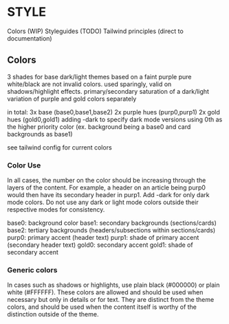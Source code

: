 # STYLE

Colors (WIP)
Styleguides (TODO)
Tailwind principles (direct to documentation)

## Colors

3 shades for base dark/light themes based on a faint purple
pure white/black are not invalid colors. used sparingly, valid on shadows/highlight effects.
primary/secondary saturation of a dark/light variation of purple and gold colors separately

in total:
3x base (base0,base1,base2)
2x purple hues (purp0,purp1)
2x gold hues (gold0,gold1)
adding -dark to specify dark mode versions
using 0th as the higher priority color (ex. background being a base0 and card backgrounds as base1)

see tailwind config for current colors

### Color Use

In all cases, the number on the color should be increasing through the layers of the content. For example, a header on an article being  purp0 would then have its secondary header in purp1. Add -dark for only dark mode colors. Do not use any dark or light mode colors outside their respective modes for consistency.

base0: background color
base1: secondary backgrounds (sections/cards)
base2: tertiary backgrounds (headers/subsections within sections/cards)
purp0: primary accent (header text)
purp1: shade of primary accent (secondary header text)
gold0: secondary accent
gold1: shade of secondary accent

### Generic colors

In cases such as shadows or highlights, use plain black (#000000) or plain white (#FFFFFF). These colors are allowed and should be used when necessary but only in details or for text. They are distinct from the theme colors, and should be used when the content itself is worthy of the distinction outside of the theme.
